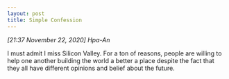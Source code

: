 ```yaml
---
layout: post
title: Simple Confession 
---
```


*[21:37 November 22, 2020] Hpa-An* 

I must admit I miss Silicon Valley. For a ton of reasons, people are willing to help one another building the world a better a place despite the fact that they all have different opinions and belief about the future. 
